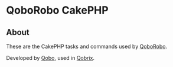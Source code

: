 QoboRobo CakePHP
================

About
-----

These are the CakePHP tasks and commands used by [QoboRobo](https://github.com/QoboLtd/qobo-robo).

Developed by [Qobo](https://www.qobo.biz), used in [Qobrix](https://qobrix.com).
